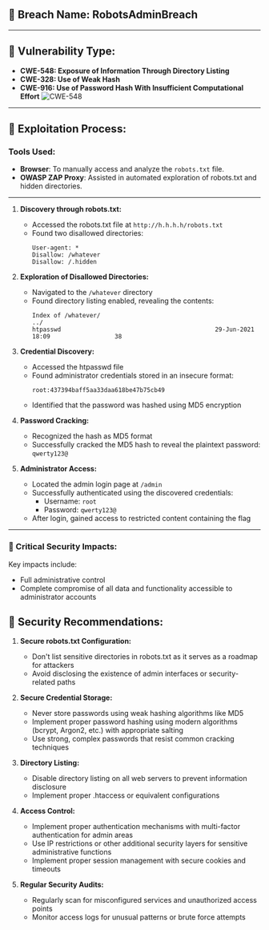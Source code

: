 ## 📌 Breach Name: **RobotsAdminBreach**


---

## 📌 Vulnerability Type:
- **CWE-548: Exposure of Information Through Directory Listing**
- **CWE-328: Use of Weak Hash**
- **CWE-916: Use of Password Hash With Insufficient Computational Effort**
![CWE-548](https://cwe.mitre.org/data/images/CWE-548-Diagram.png)
---

## 📖 Exploitation Process:



### Tools Used:
- **Browser**: To manually access and analyze the `robots.txt` file.
- **OWASP ZAP Proxy**: Assisted in automated exploration of  robots.txt and hidden directories.

---
1. **Discovery through robots.txt:**
   - Accessed the robots.txt file at `http://h.h.h.h/robots.txt`
   - Found two disallowed directories:
     ```
     User-agent: *
     Disallow: /whatever
     Disallow: /.hidden
     ```

2. **Exploration of Disallowed Directories:**
   - Navigated to the `/whatever` directory
   - Found directory listing enabled, revealing the contents:
     ```
     Index of /whatever/
     ../
     htpasswd                                           29-Jun-2021 18:09                  38
     ```

3. **Credential Discovery:**
   - Accessed the htpasswd file
   - Found administrator credentials stored in an insecure format:
     ```
     root:437394baff5aa33daa618be47b75cb49
     ```
   - Identified that the password was hashed using MD5 encryption

4. **Password Cracking:**
   - Recognized the hash as MD5 format
   - Successfully cracked the MD5 hash to reveal the plaintext password: `qwerty123@`

5. **Administrator Access:**
   - Located the admin login page at `/admin`
   - Successfully authenticated using the discovered credentials:
     - Username: `root`
     - Password: `qwerty123@`
   - After login, gained access to restricted content containing the flag

---

### 🔴 Critical Security Impacts:

Key impacts include:

- Full administrative control
- Complete compromise of all data and functionality accessible to administrator accounts

## 📌 Security Recommendations:

1. **Secure robots.txt Configuration:**
   - Don't list sensitive directories in robots.txt as it serves as a roadmap for attackers
   - Avoid disclosing the existence of admin interfaces or security-related paths

2. **Secure Credential Storage:**
   - Never store passwords using weak hashing algorithms like MD5
   - Implement proper password hashing using modern algorithms (bcrypt, Argon2, etc.) with appropriate salting
   - Use strong, complex passwords that resist common cracking techniques

3. **Directory Listing:**
   - Disable directory listing on all web servers to prevent information disclosure
   - Implement proper .htaccess or equivalent configurations

4. **Access Control:**
   - Implement proper authentication mechanisms with multi-factor authentication for admin areas
   - Use IP restrictions or other additional security layers for sensitive administrative functions
   - Implement proper session management with secure cookies and timeouts

5. **Regular Security Audits:**
   - Regularly scan for misconfigured services and unauthorized access points
   - Monitor access logs for unusual patterns or brute force attempts

